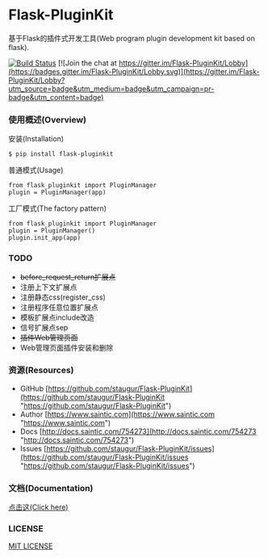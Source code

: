 # Flask-PluginKit

基于Flask的插件式开发工具(Web program plugin development kit based on flask).

[![Build Status](https://travis-ci.com/staugur/Flask-PluginKit.svg?branch=master)](https://travis-ci.com/staugur/Flask-PluginKit) [![Join the chat at https://gitter.im/Flask-PluginKit/Lobby](https://badges.gitter.im/Flask-PluginKit/Lobby.svg)](https://gitter.im/Flask-PluginKit/Lobby?utm_source=badge&utm_medium=badge&utm_campaign=pr-badge&utm_content=badge)


### 使用概述(Overview)

安装(Installation)

```
$ pip install flask-pluginkit
```

普通模式(Usage)

```
from flask_pluginkit import PluginManager
plugin = PluginManager(app)
```

工厂模式(The factory pattern)

```
from flask_pluginkit import PluginManager
plugin = PluginManager()
plugin.init_app(app)
```


### TODO

- ~~before_request_return扩展点~~
- 注册上下文扩展点
- 注册静态css(register_css)
- 注册程序任意位置扩展点
- 模板扩展点include改造
- 信号扩展点sep
- ~~插件Web管理页面~~
- Web管理页面插件安装和删除


### 资源(Resources)

* GitHub [https://github.com/staugur/Flask-PluginKit](https://github.com/staugur/Flask-PluginKit "https://github.com/staugur/Flask-PluginKit")
* Author [https://www.saintic.com](https://www.saintic.com "https://www.saintic.com")
* Docs [http://docs.saintic.com/754273](http://docs.saintic.com/754273 "http://docs.saintic.com/754273")
* Issues [https://github.com/staugur/Flask-PluginKit/issues](https://github.com/staugur/Flask-PluginKit/issues "https://github.com/staugur/Flask-PluginKit/issues")


### 文档(Documentation)

[点击这(Click here)](http://docs.saintic.com/754273)


### LICENSE

[MIT LICENSE](http://flask.pocoo.org/docs/license/#flask-license)

